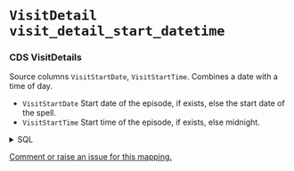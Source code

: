 # `VisitDetail` `visit_detail_start_datetime`
### CDS VisitDetails
Source columns  `VisitStartDate`, `VisitStartTime`.
Combines a date with a time of day.
* `VisitStartDate` Start date of the episode, if exists, else the start date of the spell.
* `VisitStartTime` Start time of the episode, if exists, else midnight.
<details>
<summary>SQL</summary>

```sql
;with RecordConnectionIdentifierNHSNumberCombination as (
	select
		distinct 
			l1.NHSNumber,
			l1.RecordConnectionIdentifier
	from omop_staging.cds_line01 l1
), RecordsWithVariableNhsNumber as (
select
	m1.RecordConnectionIdentifier
from RecordConnectionIdentifierNHSNumberCombination m1
	inner join RecordConnectionIdentifierNHSNumberCombination m2
		on m1.NHSNumber != m2.NHSNumber
where m1.RecordConnectionIdentifier = m2.RecordConnectionIdentifier
), VisitDetail as (
	select  
		distinct
    
			l1.NHSNumber,
			l5.HospitalProviderSpellNumber,

			case 
				when l5.AdmissionMethodCode in ('21','24') and l5.PatientClassification = 1 then 262 
				when l5.AdmissionMethodCode in ('21','24') then 9203
				when l5.PatientClassification in (1) then 9201
				when l4.LocationClass in ('02') then 581476
				else 9202
			end as VisitOccurrenceConceptId,    -- ""visit_concept_id""

			l1.RecordConnectionIdentifier,

			coalesce(l5.EpisodeStartDate, l5.StartDateHospitalProviderSpell, l1.CDSActivityDate) as VisitStartDate,  -- visit_start_date
			coalesce(l5.EpisodeStartTime, l5.StartTimeHospitalProviderSpell, '000000') as VisitStartTime,  -- visit_start_time

			coalesce(l5.EpisodeEndDate, l5.DischargeDateHospitalProviderSpell, l1.CDSActivityDate) as VisitEndDate,

			coalesce(l5.EpisodeEndTime, l5.DischargeTimeHospitalProviderSpell, '000000') as VisitEndTime,

			case 
				when l5.EpisodeEndDate is null and l5.DischargeDateHospitalProviderSpell is null and l5.PatientClassification = 1 then 32220
				else 32818
			end as VisitTypeConceptId,

			case 
				when l5.EpisodeEndDate is null and l5.DischargeDateHospitalProviderSpell is null and l5.PatientClassification = 1 then 2
				else 1
			end as RowPriority,

			l5.SourceofAdmissionCode,
			l5.DischargeDestinationCode
	from [omop_staging].[cds_line01] l1
		left join [omop_staging].[cds_line04] l4 
			on l1.MessageId = l4.MessageId -- Location Details
		left join [omop_staging].[cds_line05] l5 
			on l1.MessageId = l5.MessageId -- Hospital Provider Spell
		inner join dbo.Code c 
			on l1.ActivityTreatmentFunctionCode = c.Code
	where l1.CDSUpdateType = 9   -- New/Modification     (1 = Delete)
		and l1.NHSNumber is not null
		and c.CodeTypeId = 2 -- activity_treatment_function_code
		and not exists (select * from RecordsWithVariableNhsNumber rwvnn where rwvnn.RecordConnectionIdentifier = l1.RecordConnectionIdentifier)
), VisitDetailWithRank as (
	select
		*,
		row_number() over (partition by RecordConnectionIdentifier order by RowPriority asc) as RowRank
	from VisitDetail
)
select
	*
from VisitDetailWithRank
where RowRank = 1
		
	
```
</details>


[Comment or raise an issue for this mapping.](https://github.com/answerdigital/oxford-omop-data-mapper/issues/new?title=OMOP%20VisitDetail%20table%20visit_detail_start_datetime%20field%20CDS%20VisitDetails%20mapping)
